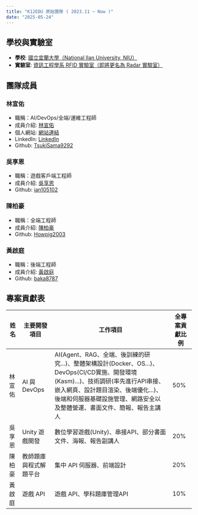 ```yaml
---
title: "K12EDU 原始團隊 ( 2023.11 ~ Now )"
date: "2025-05-24"
---
```


## 學校與實驗室
- **學校**: [國立宜蘭大學（National Ilan University, NIU）](https://www.niu.edu.tw/)
- **實驗室**: [資訊工程學系 RFID 實驗室（即將更名為 Radar 實驗室）](/about/labs/rfid)

## 團隊成員

### **林宣佑**
- 職稱：AI/DevOps/全端/運維工程師
- 成員介紹: [林宣佑](/about/people/xuanyoulin)
- 個人網站: [網站連結](https://tsukisama9292.github.io/blog/)
- LinkedIn: [LinkedIn](https://www.linkedin.com/in/xuan-you-lin-tsukisama9292/)
- Github: [TsukiSama9292](https://github.com/TsukiSama9292)

### **吳享恩**
- 職稱：遊戲客戶端工程師
- 成員介紹: [吳享恩](/about/people/hsiangenwu)
- Github: [ian105102](https://github.com/ian105102)

### **陳柏豪**
- 職稱：全端工程師
- 成員介紹: [陳柏豪](/about/people/pohaochen)
- Github: [Howpig2003](https://github.com/Howpig2003)

### **黃啟庭**
- 職稱：後端工程師
- 成員介紹: [黃啟庭](/about/people/chitinghuang)
- Github: [baka8787](https://github.com/baka8787)

## 專案貢獻表

| 姓名   | 主要開發項目         | 工作項目                                 | 全專案貢獻比例 |
|-------|---------------------|------------------------------------------|----------------|
| 林宣佑 | AI 與 DevOps        | AI(Agent、RAG、全端、後訓練的研究...)、整體架構設計(Docker、OS...)、DevOps(CI/CD實施、開發環境(Kasm)...)、技術調研(率先進行API串接、嵌入網頁、設計題目渲染、後端優化...)、後端和伺服器基礎設施管理、網路安全以及整體營運、書面文件、簡報、報告主講人   | 50%            |
| 吳享恩 | Unity 遊戲開發       | 數位學習遊戲(Unity)、串接API、部分書面文件、海報、報告副講人       | 20%            |
| 陳柏豪 | 教師題庫與程式解題平台        | 集中 API 伺服器、前端設計 | 20%         |
| 黃啟庭 | 遊戲 API            | 遊戲 API、學科題庫管理API             | 10%            |